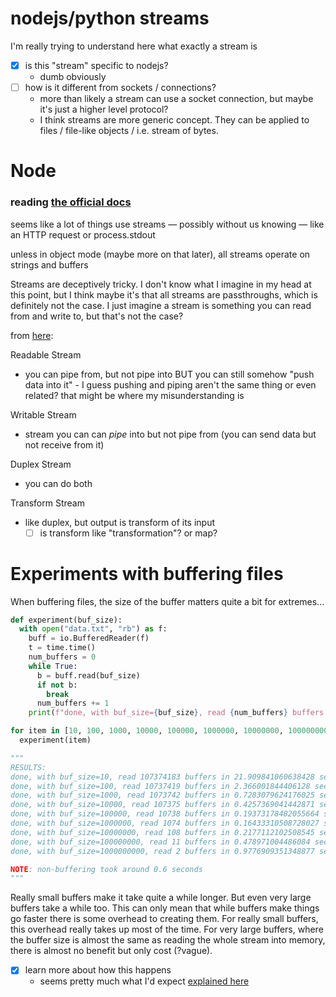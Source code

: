 # nodejs/python streams

I'm really trying to understand here what exactly a stream is

- [x]  is this "stream" specific to nodejs?
    - dumb obviously
- [ ]  how is it different from sockets / connections?
    - more than likely a stream can use a socket connection, but maybe it's just a higher level protocol?
    - I think streams are more generic concept. They can be applied to files / file-like objects / i.e. stream of bytes.

# Node

### reading [the official docs](https://nodejs.org/api/stream.html)

seems like a lot of things use streams — possibly without us knowing — like an HTTP request or process.stdout

unless in object mode (maybe more on that later), all streams operate on strings and buffers

Streams are deceptively tricky. I don't know what I imagine in my head at this point, but I think maybe it's that all streams are passthroughs, which is definitely not the case. I just imagine a stream is something you can read from and write to, but that's not the case?

from [here](https://nodejs.dev/learn/nodejs-streams):

Readable Stream

- you can pipe from, but not pipe into BUT you can still somehow "push data into it" - I guess pushing and piping aren't the same thing or even related? that might be where my misunderstanding is

Writable Stream

- stream you can can *pipe* into but not pipe from (you can send data but not receive from it)

Duplex Stream

- you can do both

Transform Stream

- like duplex, but output is transform of its input
    - [ ]  is transform like "transformation"? or map?

# Experiments with buffering files

When buffering files, the size of the buffer matters quite a bit for extremes...

```python
def experiment(buf_size):
  with open("data.txt", "rb") as f:
    buff = io.BufferedReader(f)
    t = time.time()
    num_buffers = 0
    while True:
      b = buff.read(buf_size)
      if not b:
        break
      num_buffers += 1
    print(f"done, with buf_size={buf_size}, read {num_buffers} buffers in {time.time() - t} seconds") # 4.398540019989014

for item in [10, 100, 1000, 10000, 100000, 1000000, 10000000, 100000000, 1000000000]:
  experiment(item)

"""
RESULTS:
done, with buf_size=10, read 107374183 buffers in 21.909841060638428 seconds                  │
done, with buf_size=100, read 10737419 buffers in 2.366001844406128 seconds                   │
done, with buf_size=1000, read 1073742 buffers in 0.7283079624176025 seconds                  │
done, with buf_size=10000, read 107375 buffers in 0.4257369041442871 seconds                  │
done, with buf_size=100000, read 10738 buffers in 0.19373178482055664 seconds                 │
done, with buf_size=1000000, read 1074 buffers in 0.16433310508728027 seconds                 │
done, with buf_size=10000000, read 108 buffers in 0.2177112102508545 seconds                  │
done, with buf_size=100000000, read 11 buffers in 0.478971004486084 seconds                   │
done, with buf_size=1000000000, read 2 buffers in 0.9776909351348877 seconds

NOTE: non-buffering took around 0.6 seconds
"""
```

Really small buffers make it take quite a while longer. But even very large buffers take a while too. This can only mean that while buffers make things go faster there is some overhead to creating them. For really small buffers, this overhead really takes up most of the time. For very large buffers, where the buffer size is almost the same as reading the whole stream into memory, there is almost no benefit but only cost (?vague).

- [x]  learn more about how this happens
    - seems pretty much what I'd expect [explained here](https://stackoverflow.com/a/2821693/4918389)